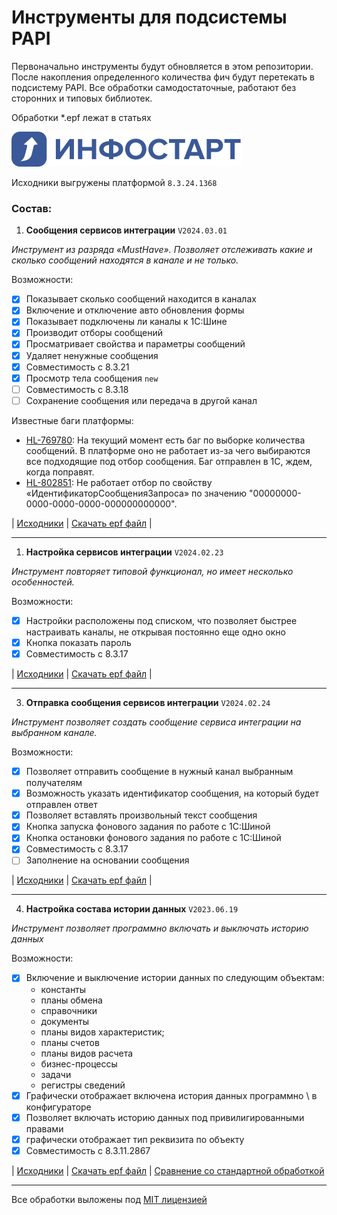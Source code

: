 # Инструменты для подсиcтемы PAPI

Первоначально инструменты будут обновляется в этом репозитории. После накопления определенного количества фич будут перетекать в подсистему PAPI.
Все обработки самодостаточные, работают без сторонних и типовых библиотек.

Обработки \*.epf лежат в статьях

![Infostart](/assets/img/svg/infostartlogo.svg)

Исходники выгружены платформой `8.3.24.1368`

### Состав:

1. **Сообщения сервисов интеграции** `V2024.03.01`

_Инструмент из разряда «MustHave». Позволяет отслеживать какие и сколько сообщений находятся в канале и не только._

Возможности:

- [x] Показывает сколько сообщений находится в каналах
- [x] Включение и отключение авто обновления формы
- [x] Показывает подключены ли каналы к 1С:Шине
- [x] Производит отборы сообщений
- [x] Просматривает свойства и параметры сообщений
- [x] Удаляет ненужные сообщения
- [x] Совместимость с 8.3.21
- [x] Просмотр тела сообщения `new`
- [ ] Совместимость с 8.3.18
- [ ] Сохранение сообщения или передача в другой канал

Известные баги платформы:

- [HL-769780](https://bugboard.v8.1c.ru/error/000150912): На текущий момент есть баг по выборке количества сообщений. В платформе оно не работает из-за чего выбираются все подходящие под отбор сообщения. Баг отправлен в 1С, ждем, когда поправят.
- [HL-802851](https://regevent.1c.ru/sbo/tp/c3d2f281-dc5c-11ee-8161-0050569f2415/info/): Не работает отбор по свойству «ИдентификаторСообщенияЗапроса» по значению "00000000-0000-0000-0000-000000000000".

| [Исходники](/src/IntegrationServicesMessages/) | [Скачать epf файл](https://infostart.ru/1c/tools/2050054/) |

---

1. **Настройка сервисов интеграции** `V2024.02.23`

_Инструмент повторяет типовой функционал, но имеет несколько особенностей._

Возможности:

- [x] Настройки расположены под списком, что позволяет быстрее настраивать каналы, не открывая постоянно еще одно окно
- [x] Кнопка показать пароль
- [x] Совместимость с 8.3.17

| [Исходники](/src/IntegrationServicesSettings/) | [Скачать epf файл](https://infostart.ru/1c/tools/2050054/) |

---

3. **Отправка сообщения сервисов интеграции** `V2024.02.24`

_Инструмент позволяет создать сообщение сервиса интеграции на выбранном канале._

Возможности:

- [x] Позволяет отправить сообщение в нужный канал выбранным получателям
- [x] Возможность указать идентификатор сообщения, на который будет отправлен ответ
- [x] Позволяет вставлять произвольный текст сообщения
- [x] Кнопка запуска фонового задания по работе с 1С:Шиной
- [x] Кнопка остановки фонового задания по работе с 1С:Шиной
- [x] Совместимость с 8.3.17
- [ ] Заполнение на основании сообщения

| [Исходники](/src/SendingMessageIntegrationServices/) | [Скачать epf файл](https://infostart.ru/1c/tools/2050054/) |

---

4. **Настройка состава истории данных** `V2023.06.19`

_Инструмент позволяет программно включать и выключать историю данных_

Возможности:

- [x] Включение и выключение истории данных по следующим объектам:
  - константы
  - планы обмена
  - справочники
  - документы
  - планы видов характеристик;
  - планы счетов
  - планы видов расчета
  - бизнес-процессы
  - задачи
  - регистры сведений
- [x] Графически отображает включена история данных программно \ в конфигураторе
- [x] Позволяет включать историю данных под привилигированными правами
- [x] графически отображает тип реквизита по объекту
- [x] Совместимость с 8.3.11.2867

| [Исходники](/src/DataHistorySettings/) | [Скачать epf файл](https://infostart.ru/1c/tools/1808124/) | [Сравнение со стандартной обработкой](https://infostart.ru/1c/tools/1882953/)

---

Все обработки выложены под [MIT лицензией](https://mit-license.org/)
